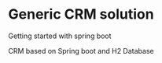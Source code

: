 Generic CRM solution
====================================

 Getting started with spring boot

CRM based on Spring boot and H2 Database 
